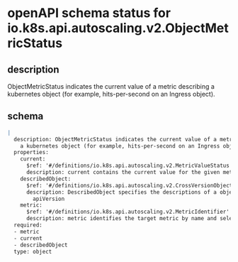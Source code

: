 # openAPI schema status for io.k8s.api.autoscaling.v2.ObjectMetricStatus

## description

ObjectMetricStatus indicates the current value of a metric describing a kubernetes object (for example, hits-per-second on an Ingress object).

## schema

```yaml
|
  description: ObjectMetricStatus indicates the current value of a metric describing
    a kubernetes object (for example, hits-per-second on an Ingress object).
  properties:
    current:
      $ref: '#/definitions/io.k8s.api.autoscaling.v2.MetricValueStatus'
      description: current contains the current value for the given metric
    describedObject:
      $ref: '#/definitions/io.k8s.api.autoscaling.v2.CrossVersionObjectReference'
      description: DescribedObject specifies the descriptions of a object,such as kind,name
        apiVersion
    metric:
      $ref: '#/definitions/io.k8s.api.autoscaling.v2.MetricIdentifier'
      description: metric identifies the target metric by name and selector
  required:
  - metric
  - current
  - describedObject
  type: object

```
